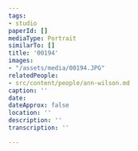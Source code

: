 ```yaml
---
tags:
- studio
paperId: []
mediaType: Portrait
similarTo: []
title: '00194'
images:
- "/assets/media/00194.JPG"
relatedPeople:
- src/content/people/ann-wilson.md
caption: ''
date: 
dateApprox: false
location: ''
description: ''
transcription: ''

---
```

